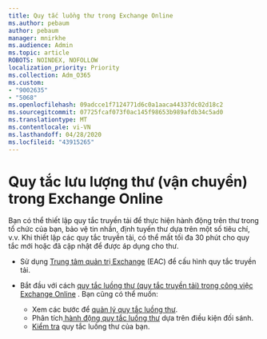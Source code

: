 ```yaml
---
title: Quy tắc luồng thư trong Exchange Online
ms.author: pebaum
author: pebaum
manager: mnirkhe
ms.audience: Admin
ms.topic: article
ROBOTS: NOINDEX, NOFOLLOW
localization_priority: Priority
ms.collection: Adm_O365
ms.custom:
- "9002635"
- "5068"
ms.openlocfilehash: 09adcce1f7124771d6c0a1aaca44337dc02d18c2
ms.sourcegitcommit: 07725fcaf073f0ac145f98653b989afdb34c5ad0
ms.translationtype: MT
ms.contentlocale: vi-VN
ms.lasthandoff: 04/28/2020
ms.locfileid: "43915265"
---
```

# <a name="mail-flow-transport-rules-in-exchange-online"></a>Quy tắc lưu lượng thư (vận chuyển) trong Exchange Online

Bạn có thể thiết lập quy tắc truyền tải để thực hiện hành động trên thư trong tổ chức của bạn, bảo vệ tin nhắn, định tuyến thư dựa trên một số tiêu chí, v.v.  Khi thiết lập các quy tắc truyền tải, có thể mất tối đa 30 phút cho quy tắc mới hoặc đã cập nhật để được áp dụng cho thư.

- Sử dụng [Trung tâm quản trị Exchange](https://go.microsoft.com/fwlink/p/?linkid=834822) (EAC) để cấu hình quy tắc truyền tải.

- Bắt đầu với cách [quy tắc luồng thư (quy tắc truyền tải) trong công việc Exchange Online](https://docs.microsoft.com/exchange/security-and-compliance/mail-flow-rules/mail-flow-rules) . Bạn cũng có thể muốn:

    - Xem các bước để [quản lý quy tắc luồng thư](https://docs.microsoft.com/exchange/security-and-compliance/mail-flow-rules/manage-mail-flow-rules).
    - Phân tích[ hành động quy tắc luồng thư](https://docs.microsoft.com/exchange/security-and-compliance/mail-flow-rules/mail-flow-rule-actions) dựa trên điều kiện đối sánh.
    - [Kiểm tra](https://docs.microsoft.com/exchange/security-and-compliance/mail-flow-rules/test-mail-flow-rules) quy tắc luồng thư của bạn.
